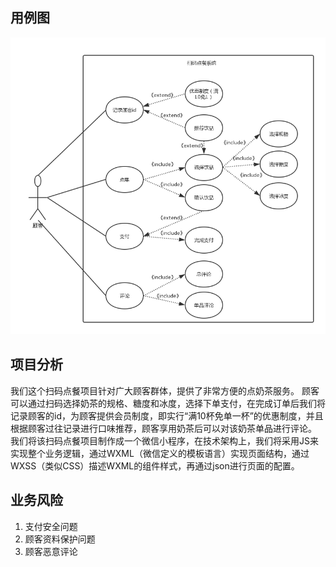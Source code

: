 ## 用例图
![lanhsh](https://github.com/2018SystemAnalysis/Wechat-Odering-System/blob/master/assets/images/usecase.png)

## 项目分析
 我们这个扫码点餐项目针对广大顾客群体，提供了非常方便的点奶茶服务。
 顾客可以通过扫码选择奶茶的规格、糖度和冰度，选择下单支付，在完成订单后我们将记录顾客的id，为顾客提供会员制度，即实行“满10杯免单一杯”的优惠制度，并且根据顾客过往记录进行口味推荐，顾客享用奶茶后可以对该奶茶单品进行评论。
 我们将该扫码点餐项目制作成一个微信小程序，在技术架构上，我们将采用JS来实现整个业务逻辑，通过WXML（微信定义的模板语言）实现页面结构，通过WXSS（类似CSS）描述WXML的组件样式，再通过json进行页面的配置。

## 业务风险
1.	支付安全问题
2.	顾客资料保护问题
3.	顾客恶意评论
